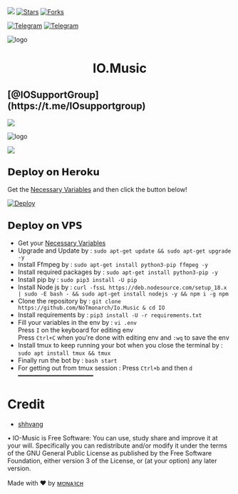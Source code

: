 [![](https://img.shields.io/badge/Opacity-darkgreen)](#)
[![Stars](https://img.shields.io/github/stars/shhvang/IO.Music?style=flat-square&color=yellow)](https://github.com/shhvang/IO.Music/stargazers)
[![Forks](https://img.shields.io/github/forks/shhvang/IO.Music?style=flat-square&color=orange)](https://github.com/Godfatherakkii/TGN-MUSIC/fork)


[![Telegram](https://img.shields.io/badge/-Support-grey?style=for-the-badge&logo=Telegram&logoColor=white&labelColor=8E2DE2)](https://t.me/IOSupportGroup)
[![Telegram](https://img.shields.io/badge/-UpDate-grey?style=for-the-badge&logo=Telegram&logoColor=white&labelColor=8E2DE2)](https://t.me/iopacity)

![logo](https://telegra.ph/file/e2ca803b13b7370b9c28a.jpg)

<h1 align="center">
  <b>IO.Music</b>
</h1>

<h2
I am a powerful Music Bot hosted on a very fast server.
Add me for seamless music experience in VCs </>
[@IOSupportGroup](https://t.me/IOsupportgroup)
</h2>

<img src="https://readme-typing-svg.herokuapp.com?color=F00FF00&width=1080&lines=A+bot+that+can+play+music+on+Telegram+Group%E2%9D%A4%EF%B8%8F">
</p> 

![logo](https://telegra.ph/file/e5e027b42856f406c78d7.jpg)

<img src="https://readme-typing-svg.herokuapp.com?color=F77247&width=980&lines=This+Project+Is+Inspired+On+The+Hard+Work+By+Opacity+Network%E2%9D%A4%EF%B8%8F">
</p>

## 𝗗𝗲𝗽𝗹𝗼𝘆 𝗼𝗻 𝗛𝗲𝗿𝗼𝗸𝘂
Get the [Necessary Variables](#Necessary-Variables) and then click the button below!  

[![Deploy](https://www.herokucdn.com/deploy/button.svg)](https://heroku.com/deploy?template=https://github.com/shhvang/IO.Music)

## 𝗗𝗲𝗽𝗹𝗼𝘆 𝗼𝗻 𝗩𝗣𝗦
- Get your [Necessary Variables](https://github.com/NoTmonarch/io.music/blob/master/.env)
- Upgrade and Update by :
`sudo apt-get update && sudo apt-get upgrade -y`
- Install Ffmpeg by :
`sudo apt-get install python3-pip ffmpeg -y`
- Install required packages by :
`sudo apt-get install python3-pip -y`
- Install pip by :
`sudo pip3 install -U pip`
- Install Node js by :
`curl -fssL https://deb.nodesource.com/setup_18.x | sudo -E bash - && sudo apt-get install nodejs -y && npm i -g npm`
- Clone the repository by :
`git clone https://github.com/NoTmonarch/Io.Music & cd IO`
- Install requirements by :
`pip3 install -U -r requirements.txt`
- Fill your variables in the env by :
`vi .env`<br>
Press `I` on the keyboard for editing env<br>
Press `Ctrl+C` when you're done with editing env and `:wq` to save the env<br>
- Install tmux to keep running your bot when you close the terminal by :
`sudo apt install tmux && tmux`
- Finally run the bot by :
`bash start`
- For getting out from tmux session : Press `Ctrl+b` and then `d`<br>
━━━━━━━━━━━━━━━━━━━━

# Credit
  - [shhvang](https://github.com/Shhvang)


• IO-Music is Free Software: You can use, study share and improve it at your will. Specifically you can redistribute and/or modify it under the terms of the GNU General Public License as published by the Free Software Foundation, either version 3 of the License, or (at your option) any later version.

Made with ♥️ by [м𑄝ɴᴀꝛᴄʜ](https://github.com/NoTmonarch)